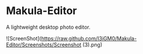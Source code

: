 # Makula-Editor
A lightweight desktop photo editor.


![ScreenShot](https://raw.github.com/I3iGM0/Makula-Editor/Screenshots/Screenshot (3).png)
